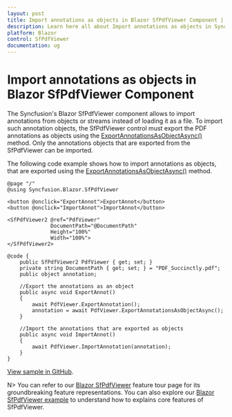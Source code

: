 ```yaml
---
layout: post
title: Import annotations as objects in Blazor SfPdfViewer Component | Syncfusion
description: Learn here all about Import annotations as objects in Syncfusion Blazor SfPdfViewer component and more.
platform: Blazor
control: SfPdfViewer
documentation: ug
---
```


# Import annotations as objects in Blazor SfPdfViewer Component

The Syncfusion's Blazor SfPdfViewer component allows to import annotations from objects or streams instead of loading it as a file. To import such annotation objects, the SfPdfViewer control must export the PDF annotations as objects using the [ExportAnnotationsAsObjectAsync()](https://help.syncfusion.com/cr/blazor/Syncfusion.Blazor.SfPdfViewer.PdfViewerBase.html#Syncfusion_Blazor_SfPdfViewer_PdfViewerBase_ExportAnnotationsAsObjectAsync) method. Only the annotations objects that are exported from the SfPdfViewer can be imported.

The following code example shows how to import annotations as objects, that are exported using the [ExportAnnotationsAsObjectAsync()](https://help.syncfusion.com/cr/blazor/Syncfusion.Blazor.SfPdfViewer.PdfViewerBase.html#Syncfusion_Blazor_SfPdfViewer_PdfViewerBase_ExportAnnotationsAsObjectAsync) method.

```cshtml
@page "/"
@using Syncfusion.Blazor.SfPdfViewer

<button @onclick="ExportAnnot">ExportAnnot</button>
<button @onclick="ImportAnnot">ImportAnnot</button>

<SfPdfViewer2 @ref="PdfViewer"
              DocumentPath="@DocumentPath"
              Height="100%"
              Width="100%">
</SfPdfViewer2>

@code {
    public SfPdfViewer2 PdfViewer { get; set; }
    private string DocumentPath { get; set; } = "PDF_Succinctly.pdf";
    public object annotation;

    //Export the annotations as an object
    public async void ExportAnnot()
    {
        await PdfViewer.ExportAnnotation();
        annotation = await PdfViewer.ExportAnnotationsAsObjectAsync();
    }

    //Import the annotations that are exported as objects
    public async void ImportAnnot()
    {
        await PdfViewer.ImportAnnotation(annotation);
    }
}
```

[View sample in GitHub](https://github.com/SyncfusionExamples/blazor-pdf-viewer-examples/tree/master/Annotations/Import-Export/Annotations%20as%20JSON%20object%20-%20SfPdfViewer).

N> You can refer to our [Blazor SfPdfViewer](https://www.syncfusion.com/blazor-components/blazor-pdf-viewer) feature tour page for its groundbreaking feature representations. You can also explore our [Blazor SfPdfViewer example](https://blazor.syncfusion.com/demos/pdf-viewer-2/default-functionalities?theme=bootstrap4) to understand how to explains core features of SfPdfViewer.